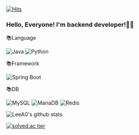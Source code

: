 <!--
**LeeA0/LeeA0** is a ✨ _special_ ✨ repository because its `README.md` (this file) appears on your GitHub profile.

Here are some ideas to get you started:

- 🔭 I’m currently working on ...
- 🌱 I’m currently learning ...
- 👯 I’m looking to collaborate on ...
- 🤔 I’m looking for help with ...
- 💬 Ask me about ...
- 📫 How to reach me: ...
- 😄 Pronouns: ...
- ⚡ Fun fact: ...
-->

[![Hits](https://hits.seeyoufarm.com/api/count/incr/badge.svg?url=https%3A%2F%2Fgithub.com%2FLeeA0&count_bg=%2379C83D&title_bg=%23555555&icon=github.svg&icon_color=%23E7E7E7&title=hits&edge_flat=false)](https://hits.seeyoufarm.com)

### Hello, Everyone! I'm backend developer!👩‍💻

📚Language

![Java](https://img.shields.io/badge/Java-007396?style=plastic&logo=Java&logoColor=white)
![Python](https://img.shields.io/badge/Python-3776AB?style=plastic&logo=Python&logoColor=white)

📚Framework

![Spring Boot](https://img.shields.io/badge/Spring_Boot-6DB33F?style=plastic&logo=Spring-Boot&logoColor=white)

📚DB

![MySQL](https://img.shields.io/badge/MySQL-4479A1?style=plastic&logo=MySQL&logoColor=white)
![MariaDB](https://img.shields.io/badge/MariaDB-003545?style=plastic&logo=MariaDB&logoColor=white)
![Redis](https://img.shields.io/badge/Redis-DC382D?style=plastic&logo=Redis&logoColor=white)

![LeeA0's github stats](https://github-readme-stats.vercel.app/api?username=LeeA0&show_icons=true)

[![solved.ac tier](http://mazassumnida.wtf/api/generate_badge?boj=lay0711)](https://solved.ac/lay0711)

